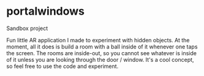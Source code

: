 # portalwindows
Sandbox project

Fun little AR application I made to experiment with hidden objects. At the moment, all it does is build a room with a ball inside of it whenever one taps the screen. The rooms are inside-out, so you cannot see whatever is inside of it unless you are looking through the door / window. It's a cool concept, so feel free to use the code and experiment.
